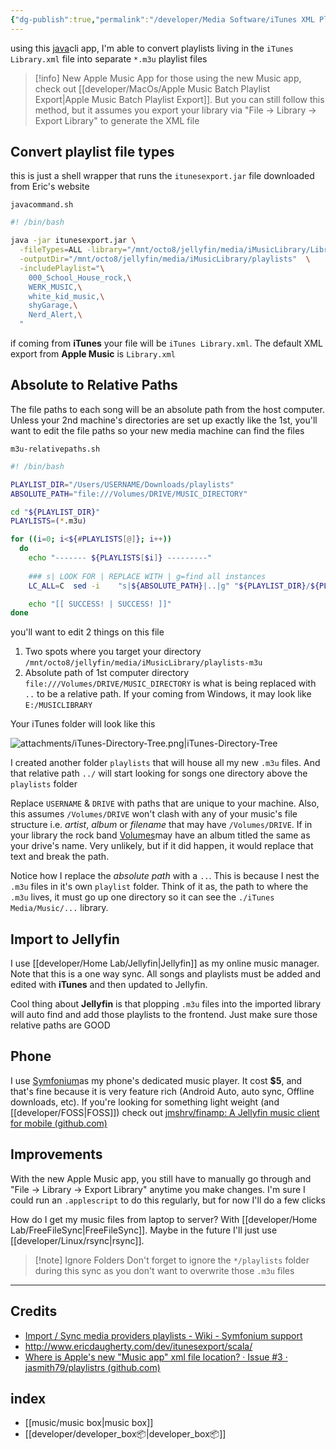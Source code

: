```yaml
---
{"dg-publish":true,"permalink":"/developer/Media Software/iTunes XML Playlist to m3u Converter/","dgPassFrontmatter":true}
---
```


using this [java](http://www.ericdaugherty.com/dev/itunesexport/scala/)cli app, I'm able to convert playlists living in the `iTunes Library.xml` file into separate `*.m3u` playlist files

> [!info] New Apple Music App
> for those using the new Music app, check out [[developer/MacOs/Apple Music Batch Playlist Export\|Apple Music Batch Playlist Export]]. But you can still follow this method, but it assumes you export your library via "File -> Library -> Export Library" to generate the XML file
## Convert playlist file types

this is just a shell wrapper that runs the `itunesexport.jar` file downloaded from Eric's website

`javacommand.sh`
```bash
#! /bin/bash

java -jar itunesexport.jar \
  -fileTypes=ALL -library="/mnt/octo8/jellyfin/media/iMusicLibrary/Library.xml" \
  -outputDir="/mnt/octo8/jellyfin/media/iMusicLibrary/playlists"  \
  -includePlaylist="\
    000_School_House_rock,\
	WERK_MUSIC,\
	white_kid_music,\
	shyGarage,\
	Nerd_Alert,\
  " 
```

if coming from **iTunes** your file will be `iTunes Library.xml`. The default XML export from **Apple Music** is `Library.xml`

## Absolute to Relative Paths

The file paths to each song will be an absolute path from the host computer. Unless your 2nd machine's directories are set up exactly like the 1st, you'll want to edit the file paths so your new media machine can find the files

`m3u-relativepaths.sh`
```bash
#! /bin/bash 

PLAYLIST_DIR="/Users/USERNAME/Downloads/playlists"
ABSOLUTE_PATH="file:///Volumes/DRIVE/MUSIC_DIRECTORY"

cd "${PLAYLIST_DIR}"
PLAYLISTS=(*.m3u)

for ((i=0; i<${#PLAYLISTS[@]}; i++))
  do
	echo "------- ${PLAYLISTS[$i]} ---------" 
  
	### s| LOOK FOR | REPLACE WITH | g=find all instances
	LC_ALL=C  sed -i    "s|${ABSOLUTE_PATH}|..|g" "${PLAYLIST_DIR}/${PLAYLISTS[$i]}"

	echo "[[ SUCCESS! | SUCCESS! ]]"
done

```

you'll want to edit 2 things on this file
1.  Two spots where you target your directory `/mnt/octo8/jellyfin/media/iMusicLibrary/playlists-m3u`
3.  Absolute path of 1st computer directory `file:///Volumes/DRIVE/MUSIC_DIRECTORY` is what is being replaced with  `..` to be a relative path. If your coming from Windows, it may look like `E:/MUSICLIBRARY` 

Your iTunes folder will look like this

![attachments/iTunes-Directory-Tree.png|iTunes-Directory-Tree](/img/user/attachments/iTunes-Directory-Tree.png)

I created another folder `playlists` that will house all my new `.m3u` files. And that relative path `../` will start looking for songs one directory above the `playlists` folder

Replace `USERNAME` & `DRIVE` with paths that are unique to your machine. Also, this assumes `/Volumes/DRIVE` won't clash with any of your music's file structure i.e. *artist*, *album* or *filename* that may have `/Volumes/DRIVE`. If in your library the rock band [Volumes](https://volumesofficial.com/)may have an album titled the same as your drive's name. Very unlikely, but if it did happen, it would replace that text and break the path.

Notice how I replace the *absolute path* with a `..`. This is because I nest the `.m3u` files in it's own `playlist` folder. Think of it as, the path to where the `.m3u` lives, it must go up one directory so it can see the `./iTunes Media/Music/...` library.
## Import to Jellyfin
I use [[developer/Home Lab/Jellyfin\|Jellyfin]] as my online music manager. Note that this is a one way sync. All songs and playlists must be added and edited with **iTunes** and then updated to Jellyfin. 

Cool thing about **Jellyfin** is that plopping `.m3u` files into the imported library will auto find and add those playlists to the frontend. Just make sure those relative paths are GOOD

## Phone
I use [Symfonium](https://www.symfonium.app/)as my phone's dedicated music player. It cost **$5**, and that's fine because it is very feature rich (Android Auto, auto sync, Offline downloads, etc). If you're looking for something light weight (and [[developer/FOSS\|FOSS]]) check out [jmshrv/finamp: A Jellyfin music client for mobile (github.com)](https://github.com/jmshrv/finamp)

## Improvements
With the new Apple Music app, you still have to manually go through and "File -> Library -> Export Library" anytime you make changes. I'm sure I could run an `.applescript` to do this regularly, but for now I'll do a few clicks

How do I get my music files from laptop to server? With [[developer/Home Lab/FreeFileSync\|FreeFileSync]]. Maybe in the future I'll just use [[developer/Linux/rsync\|rsync]]. 

> [!note] Ignore Folders
> Don't forget to ignore the `*/playlists` folder during this sync as you don't want to overwrite those `.m3u` files


---

## Credits
- [Import / Sync media providers playlists - Wiki - Symfonium support](https://support.symfonium.app/t/import-sync-media-providers-playlists/325)
- http://www.ericdaugherty.com/dev/itunesexport/scala/
- [Where is Apple's new "Music app" xml file location? · Issue #3 · jasmith79/playlistrs (github.com)](https://github.com/jasmith79/playlistrs/issues/3)
## index
- [[music/music box\|music box]]
- [[developer/developer_box📦\|developer_box📦]]